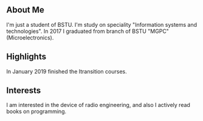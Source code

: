 ## About Me

I'm just a student of BSTU. I'm study on speciality "Information systems and technologies". In 2017 I graduated from branch of BSTU "MGPC" (Microelectronics).

## Highlights

In January 2019 finished the Itransition courses.

## Interests

I am interested in the device of radio engineering, and also I actively read books on programming.
